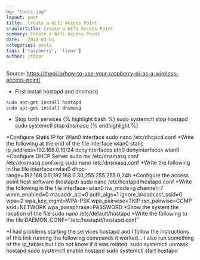 ```yaml
---
bg: "tools.jpg"
layout: post
title:  Create a Wifi Access Point
crawlertitle: Create a Wifi Access Point
summary: Create a Wifi Access Point
date:   2020-03-01
categories: posts
tags: ['raspberry', 'linux']
author: jfdzar
---
```


Source: https://thepi.io/how-to-use-your-raspberry-pi-as-a-wireless-access-point/

* First install hostapd and dnsmasq
```bash
sudo apt-get install hostapd
sudo apt-get install dnsmasq
```
* Stop both services
{% highlight bash %}
sudo systemctl stop hostapd
sudo systemctl stop dnsmasq
{% endhighlight %}

*Configure Statis IP for Wlan0 interface
sudo nano /etc/dhcpcd.conf
*Write the following at the end of the file
interface wlan0
static ip_address=192.168.0.10/24
denyinterfaces eth0
denyinterfaces wlan0
*Configure DHCP Server
sudo mv /etc/dnsmasq.conf /etc/dnsmasq.conf.orig
sudo nano /etc/dnsmasq.conf
*Write the following in the file
interface=wlan0
  dhcp-range=192.168.0.11,192.168.0.30,255.255.255.0,24h
*Configure the access point host software (hostapd)
sudo nano /etc/hostapd/hostapd.conf
*Write the following in the file
interface=wlan0
hw_mode=g
channel=7
wmm_enabled=0
macaddr_acl=0
auth_algs=1
ignore_broadcast_ssid=0
wpa=2
wpa_key_mgmt=WPA-PSK
wpa_pairwise=TKIP
rsn_pairwise=CCMP
ssid=NETWORK
wpa_passphrase=PASSWORD
*Show the system the location of the file
sudo nano /etc/default/hostapd
*Write the following to the file
DAEMON_CONF="/etc/hostapd/hostapd.conf"


*I had problems starting the services hostapd and I follow the instructions of this link running the following commands it worked… I also run something of the ip_tables but I do not know if it was related.
sudo systemctl unmask hostapd
sudo systemctl enable hostapd
sudo systemctl start hostapd